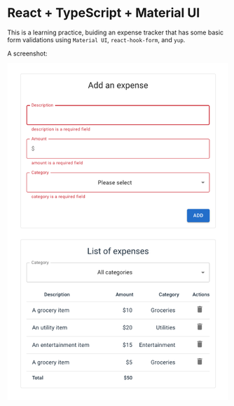 # React + TypeScript + Material UI

This is a learning practice, buiding an expense tracker that has some basic form validations using `Material UI`, `react-hook-form`, and `yup`.

A screenshot:

![Screenshot](images/Screenshot.png?raw=true "Screenshot")
